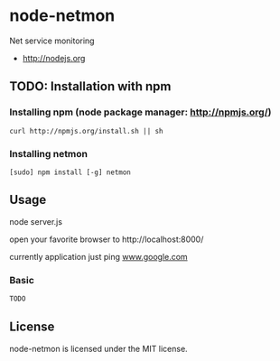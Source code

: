 # node-netmon
Net service monitoring


* http://nodejs.org

## TODO: Installation with npm 
### Installing npm (node package manager: http://npmjs.org/)

```
curl http://npmjs.org/install.sh || sh	
```

### Installing netmon

```
[sudo] npm install [-g] netmon
```


## Usage
node server.js

open your favorite browser to http://localhost:8000/

currently application just ping www.google.com

### Basic 
```javascript
TODO
```


## License
node-netmon is licensed under the MIT license.
